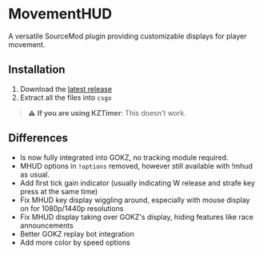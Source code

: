 # MovementHUD
A versatile SourceMod plugin providing customizable displays for player movement.

## **Installation**
1. Download the [latest release](https://github.com/Sikarii/movementhud/releases)
2. Extract all the files into `csgo`

> :warning: **If you are using KZTimer**: This doesn't work.


## **Differences**
- Is now fully integrated into GOKZ, no tracking module required.
- MHUD options in `!options` removed, however still available with !mhud as usual.
- Add first tick gain indicator (usually indicating W release and strafe key press at the same time)
- Fix MHUD key display wiggling around, especially with mouse display on for 1080p/1440p resolutions
- Fix MHUD display taking over GOKZ's display, hiding features like race announcements
- Better GOKZ replay bot integration
- Add more color by speed options
